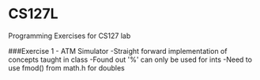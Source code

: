 CS127L
======

Programming Exercises for  CS127 lab

###Exercise 1 - ATM Simulator
-Straight forward implementation of concepts taught in class
-Found out '%' can only be used for ints
-Need to use fmod() from math.h for doubles
